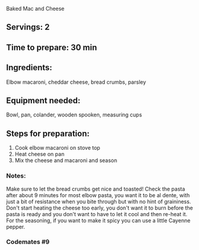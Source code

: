 Baked Mac and Cheese

## Servings: 2

## Time to prepare: 30 min

## Ingredients: 
Elbow macaroni, cheddar cheese, bread crumbs, parsley


## Equipment needed:
Bowl, pan, colander, wooden spooken, measuring cups

## Steps for preparation:
1. Cook elbow macaroni on stove top
2. Heat cheese on pan
3. Mix the cheese and macaroni and season

### Notes:
Make sure to let the bread crumbs get nice and toasted!
Check the pasta after about 9 minutes for most elbow pasta, you want it to be al dente, with just a bit of resistance when you bite through but with no hint of graininess.
Don't start heating the cheese too early, you don't want it to burn before the pasta is ready and you don't want to have to let it cool and then re-heat it. 
For the seasoning, if you want to make it spicy you can use a little Cayenne pepper.


### Codemates #9
